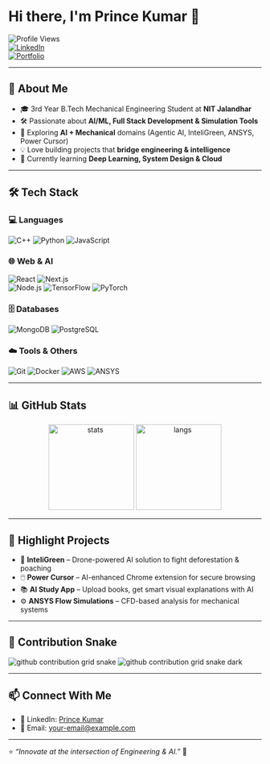 # Hi there, I'm Prince Kumar 👋  

![Profile Views](https://komarev.com/ghpvc/?username=prince-kumar-it&color=blueviolet&style=for-the-badge)  
[![LinkedIn](https://img.shields.io/badge/LinkedIn-Connect-blue?style=for-the-badge&logo=linkedin)](https://www.linkedin.com/in/prince-kumar/)  
[![Portfolio](https://img.shields.io/badge/Portfolio-Visit-orange?style=for-the-badge&logo=firefox)](https://your-portfolio-link.com)  

---

## 🚀 About Me
- 🎓 3rd Year B.Tech Mechanical Engineering Student at **NIT Jalandhar**  
- 🛠️ Passionate about **AI/ML, Full Stack Development & Simulation Tools**  
- 🤖 Exploring **AI + Mechanical** domains (Agentic AI, InteliGreen, ANSYS, Power Cursor)  
- 💡 Love building projects that **bridge engineering & intelligence**  
- 🌱 Currently learning **Deep Learning, System Design & Cloud**  

---

## 🛠️ Tech Stack
### 💻 Languages
![C++](https://img.shields.io/badge/C++-00599C?style=flat&logo=c%2B%2B&logoColor=white) 
![Python](https://img.shields.io/badge/Python-3776AB?style=flat&logo=python&logoColor=white) 
![JavaScript](https://img.shields.io/badge/JavaScript-F7E017?style=flat&logo=javascript&logoColor=black)

### 🌐 Web & AI
![React](https://img.shields.io/badge/React-20232A?style=flat&logo=react&logoColor=61DAFB) 
![Next.js](https://img.shields.io/badge/Next.js-000000?style=flat&logo=nextdotjs&logoColor=white)  
![Node.js](https://img.shields.io/badge/Node.js-339933?style=flat&logo=node.js&logoColor=white) 
![TensorFlow](https://img.shields.io/badge/TensorFlow-FF6F00?style=flat&logo=tensorflow&logoColor=white) 
![PyTorch](https://img.shields.io/badge/PyTorch-EE4C2C?style=flat&logo=pytorch&logoColor=white)  

### 🗄️ Databases
![MongoDB](https://img.shields.io/badge/MongoDB-4ea94b?style=flat&logo=mongodb&logoColor=white) 
![PostgreSQL](https://img.shields.io/badge/PostgreSQL-336791?style=flat&logo=postgresql&logoColor=white)

### ☁️ Tools & Others
![Git](https://img.shields.io/badge/Git-F05033?style=flat&logo=git&logoColor=white) 
![Docker](https://img.shields.io/badge/Docker-2496ED?style=flat&logo=docker&logoColor=white) 
![AWS](https://img.shields.io/badge/AWS-FF9900?style=flat&logo=amazonaws&logoColor=white)
![ANSYS](https://img.shields.io/badge/ANSYS-FEBD11?style=flat&logo=ansys&logoColor=black)

---

## 📊 GitHub Stats
<p align="center">
  <img src="https://github-readme-stats.vercel.app/api?username=prince-kumar-it&show_icons=true&theme=radical" alt="stats" height="170"/>
  <img src="https://github-readme-stats.vercel.app/api/top-langs/?username=prince-kumar-it&layout=compact&theme=radical" alt="langs" height="170"/>
</p>

---

## 🎯 Highlight Projects
- 🌳 **InteliGreen** – Drone-powered AI solution to fight deforestation & poaching  
- 🖱️ **Power Cursor** – AI-enhanced Chrome extension for secure browsing  
- 📚 **AI Study App** – Upload books, get smart visual explanations with AI  
- ⚙️ **ANSYS Flow Simulations** – CFD-based analysis for mechanical systems  

---

## 🐍 Contribution Snake
![github contribution grid snake](https://raw.githubusercontent.com/prince-kumar-it/prince-kumar-it/output/github-contribution-grid-snake.svg#gh-light-mode-only)
![github contribution grid snake dark](https://raw.githubusercontent.com/prince-kumar-it/prince-kumar-it/output/github-contribution-grid-snake-dark.svg#gh-dark-mode-only)

---

## 📫 Connect With Me
- 💼 LinkedIn: [Prince Kumar](https://www.linkedin.com/in/prince-kumar/)  
- 📧 Email: [your-email@example.com](mailto:your-email@example.com)  

---

⭐️ *“Innovate at the intersection of Engineering & AI.”* 🚀
